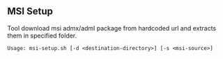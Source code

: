 ## MSI Setup

Tool download msi admx/adml package from hardcoded url and extracts them in specified folder.

```
Usage: msi-setup.sh [-d <destination-directory>] [-s <msi-source>]
```
